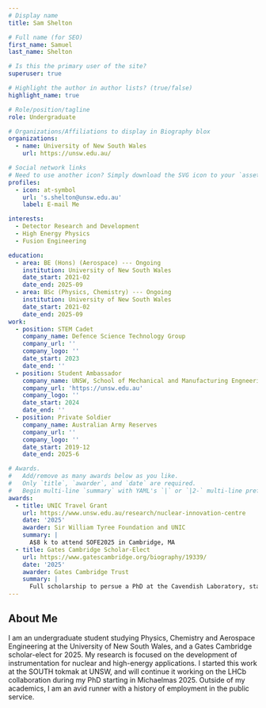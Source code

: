 ```yaml
---
# Display name
title: Sam Shelton

# Full name (for SEO)
first_name: Samuel
last_name: Shelton

# Is this the primary user of the site?
superuser: true

# Highlight the author in author lists? (true/false)
highlight_name: true

# Role/position/tagline
role: Undergraduate

# Organizations/Affiliations to display in Biography blox
organizations:
  - name: University of New South Wales
    url: https://unsw.edu.au/

# Social network links
# Need to use another icon? Simply download the SVG icon to your `assets/media/icons/` folder.
profiles:
  - icon: at-symbol
    url: 's.shelton@unsw.edu.au'
    label: E-mail Me

interests:
  - Detector Research and Development
  - High Energy Physics
  - Fusion Engineering

education:
  - area: BE (Hons) (Aerospace) --- Ongoing
    institution: University of New South Wales
    date_start: 2021-02
    date_end: 2025-09
  - area: BSc (Physics, Chemistry) --- Ongoing
    institution: University of New South Wales
    date_start: 2021-02
    date_end: 2025-09
work:
  - position: STEM Cadet
    company_name: Defence Science Technology Group
    company_url: ''
    company_logo: ''
    date_start: 2023
    date_end: ''
  - position: Student Ambassador
    company_name: UNSW, School of Mechanical and Manufacturing Engneering
    company_url: 'https://unsw.edu.au'
    company_logo: ''
    date_start: 2024
    date_end: ''
  - position: Private Soldier
    company_name: Australian Army Reserves
    company_url: ''
    company_logo: ''
    date_start: 2019-12
    date_end: 2025-6

# Awards.
#   Add/remove as many awards below as you like.
#   Only `title`, `awarder`, and `date` are required.
#   Begin multi-line `summary` with YAML's `|` or `|2-` multi-line prefix and indent 2 spaces below.
awards:
  - title: UNIC Travel Grant
    url: https://www.unsw.edu.au/research/nuclear-innovation-centre
    date: '2025'
    awarder: Sir William Tyree Foundation and UNIC
    summary: |
      A$8 k to attend SOFE2025 in Cambridge, MA
  - title: Gates Cambridge Scholar-Elect
    url: https://www.gatescambridge.org/biography/19339/
    date: '2025'
    awarder: Gates Cambridge Trust
    summary: |
      Full scholarship to persue a PhD at the Cavendish Laboratory, starting michaelmas 2025
---
```


## About Me

I am an undergraduate student studying Physics, Chemistry and Aerospace Engineering at the University of New South Wales, and a Gates Cambridge scholar-elect for 2025. My research is focused on the development of instrumentation for nuclear and high-energy applications. I started this work at the SOUTH tokmak at UNSW, and will continue it working on the LHCb collaboration during my PhD starting in Michaelmas 2025. Outside of my academics, I am an avid runner with a history of employment in the public service.
